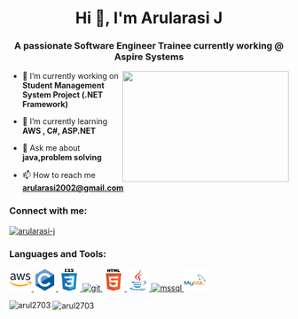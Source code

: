 <h1 align="center">Hi 👋, I'm Arularasi J</h1>
<h3 align="center">A passionate Software Engineer Trainee currently working @ Aspire Systems</h3>

<img align="right" src="[[https://as2.ftcdn.net/v2/jpg/04/19/89/39/1000_F_419893950_XY2aVUT5S5cPObSXOWFpBMi8da9jtMfH.jpg](https://github.com/Arul2703/Arul2703/blob/main/Programming%20img.JPG)](https://img.freepik.com/premium-vector/serious-concentrated-developer-programming-sites_316839-2216.jpg?w=1060)" width="300px" height="200px">

- 🔭 I’m currently working on **Student Management System Project (.NET Framework)**

- 🌱 I’m currently learning **AWS , C#, ASP.NET**

- 💬 Ask me about **java,problem solving**

- 📫 How to reach me **arularasi2002@gmail.com**

<h3 align="left">Connect with me:</h3>
<p align="left">
<a href="https://linkedin.com/in/arularasi-j" target="blank"><img align="center" src="https://raw.githubusercontent.com/rahuldkjain/github-profile-readme-generator/master/src/images/icons/Social/linked-in-alt.svg" alt="arularasi-j" height="30" width="40" /></a>
</p>

<h3 align="left">Languages and Tools:</h3>
<p align="left"> <a href="https://aws.amazon.com" target="_blank" rel="noreferrer"> <img src="https://raw.githubusercontent.com/devicons/devicon/master/icons/amazonwebservices/amazonwebservices-original-wordmark.svg" alt="aws" width="40" height="40"/> </a> <a href="https://www.cprogramming.com/" target="_blank" rel="noreferrer"> <img src="https://raw.githubusercontent.com/devicons/devicon/master/icons/c/c-original.svg" alt="c" width="40" height="40"/> </a> <a href="https://www.w3schools.com/css/" target="_blank" rel="noreferrer"> <img src="https://raw.githubusercontent.com/devicons/devicon/master/icons/css3/css3-original-wordmark.svg" alt="css3" width="40" height="40"/> </a> <a href="https://git-scm.com/" target="_blank" rel="noreferrer"> <img src="https://www.vectorlogo.zone/logos/git-scm/git-scm-icon.svg" alt="git" width="40" height="40"/> </a> <a href="https://www.w3.org/html/" target="_blank" rel="noreferrer"> <img src="https://raw.githubusercontent.com/devicons/devicon/master/icons/html5/html5-original-wordmark.svg" alt="html5" width="40" height="40"/> </a> <a href="https://www.java.com" target="_blank" rel="noreferrer"> <img src="https://raw.githubusercontent.com/devicons/devicon/master/icons/java/java-original.svg" alt="java" width="40" height="40"/> </a> <a href="https://www.microsoft.com/en-us/sql-server" target="_blank" rel="noreferrer"> <img src="https://www.svgrepo.com/show/303229/microsoft-sql-server-logo.svg" alt="mssql" width="40" height="40"/> </a> <a href="https://www.mysql.com/" target="_blank" rel="noreferrer"> <img src="https://raw.githubusercontent.com/devicons/devicon/master/icons/mysql/mysql-original-wordmark.svg" alt="mysql" width="40" height="40"/> </a> </p>

<p><img align="left" src="https://github-readme-stats.vercel.app/api/top-langs?username=arul2703&show_icons=true&locale=en&layout=compact" alt="arul2703" /></p>

<p>&nbsp;<img align="center" src="https://github-readme-stats.vercel.app/api?username=arul2703&show_icons=true&locale=en" alt="arul2703" /></p>
